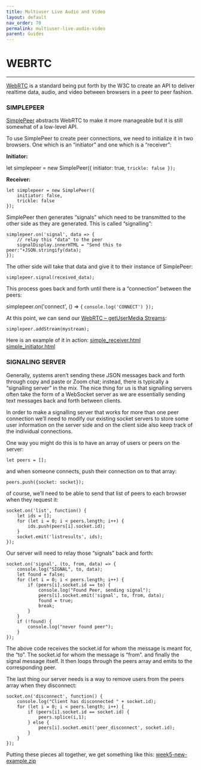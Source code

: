 ```yaml
---
title: Multiuser Live Audio and Video
layout: default
nav_order: 70
permalink: multiuser-live-audio-video
parent: Guides
---
```


# WEBRTC

---

[WebRTC](http://en.wikipedia.org/wiki/WebRTC) is a standard being put forth by the W3C to create an API to deliver realtime data, audio, and video between browsers in a peer to peer fashion.

### SIMPLEPEER

[SimplePeer](https://github.com/feross/simple-peer) abstracts WebRTC to make it more manageable but it is still somewhat of a low-level API.

To use SimplePeer to create peer connections, we need to initialize it in two browsers. One which is an “initiator” and one which is a “receiver”:

**Initiator:**

let simplepeer = new SimplePeer({
initiator: true,
`trickle: false });`

**Receiver:**

    let simplepeer = new SimplePeer({
    	initiator: false,
    	trickle: false
    });

SimplePeer then generates “signals” which need to be transmitted to the other side as they are generated. This is called “signalling”:

    simplepeer.on('signal', data => {
    	// relay this "data" to the peer
    	signalDisplay.innerHTML = "Send this to peer:"+JSON.stringify(data);
    });

The other side will take that data and give it to their instance of SimplePeer:

    simplepeer.signal(received_data);

This process goes back and forth until there is a “connection” between the peers:

simplepeer.on('connect', () => {
`console.log('CONNECT') });`

At this point, we can send our [WebRTC – getUserMedia Streams](https://itp.nyu.edu/~sve204/liveweb_spring2022/week4.html):

    simplepeer.addStream(mystream);

Here is an example of it in action: [simple_receiver.html](https://itp.nyu.edu/~sve204/liveweb_spring2022/simple_receiver.html)  
[simple_initiator.html](https://itp.nyu.edu/~sve204/liveweb_spring2022/simple_initiator.html)

### SIGNALING SERVER

Generally, systems aren’t sending these JSON messages back and forth through copy and paste or Zoom chat; instead, there is typically a “signalling server” in the mix. The nice thing for us is that signalling servers often take the form of a WebSocket server as we are essentially sending text messages back and forth between clients.

In order to make a signalling server that works for more than one peer connection we’ll need to modify our existing socket servers to store some user information on the server side and on the client side also keep track of the individual connections.

One way you might do this is to have an array of users or peers on the server:

    let peers = [];

and when someone connects, push their connection on to that array:

    peers.push({socket: socket});

of course, we’ll need to be able to send that list of peers to each browser when they request it:

    socket.on('list', function() {
    	let ids = [];
    	for (let i = 0; i < peers.length; i++) {
    		ids.push(peers[i].socket.id);
    	}
    	socket.emit('listresults', ids);
    });

Our server will need to relay those “signals” back and forth:

    socket.on('signal', (to, from, data) => {
    	console.log("SIGNAL", to, data);
    	let found = false;
    	for (let i = 0; i < peers.length; i++) {
    		if (peers[i].socket.id == to) {
    			console.log("Found Peer, sending signal");
    			peers[i].socket.emit('signal', to, from, data);
    			found = true;
    			break;
    		}
    	}
    	if (!found) {
    		console.log("never found peer");
    	}
    });

The above code receives the socket.id for whom the message is meant for, the “to”. The socket.id for whom the message is “from”. and finally the signal message itself. It then loops through the peers array and emits to the corresponding peer.

The last thing our server needs is a way to remove users from the peers array when they disconnect:

    socket.on('disconnect', function() {
    	console.log("Client has disconnected " + socket.id);
    	for (let i = 0; i < peers.length; i++) {
    		if (peers[i].socket.id == socket.id) {
    			peers.splice(i,1);
    		} else {
    			peers[i].socket.emit('peer_disconnect', socket.id);
    		}
    	}
    });

Putting these pieces all together, we get something like this: [week5-new-example.zip](https://itp.nyu.edu/~sve204/liveweb_spring2022/week5_new/week5-new-example.zip)
